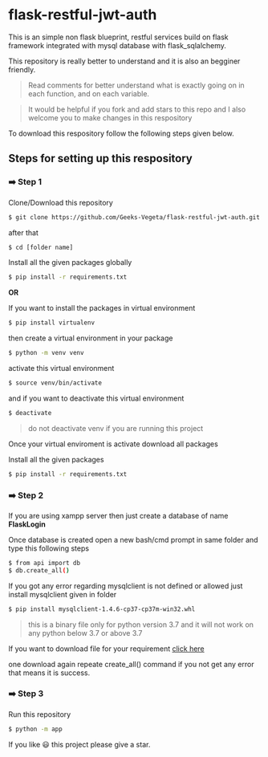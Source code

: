# flask-restful-jwt-auth

This is an simple non flask blueprint, restful services build on flask framework integrated with mysql database with flask_sqlalchemy.

This repository is really better to understand and it is also an begginer friendly.

> Read comments for better understand what is exactly going on in each function, and on each variable.

> It would be helpful if you fork and add stars to this repo and I also welcome you to make changes in this respository


To download this respository follow the following steps given below.


## Steps for setting up this respository


### ➡️ Step 1

Clone/Download this repository 

```bash
$ git clone https://github.com/Geeks-Vegeta/flask-restful-jwt-auth.git

```

after that 

```bash
$ cd [folder name]

```

Install all the given packages globally
```bash
$ pip install -r requirements.txt

```
**OR**

If you want to install the packages in virtual environment
```bash
$ pip install virtualenv

```

then create a virtual  environment in your package
```bash
$ python -m venv venv

```

activate this virtual environment
```bash
$ source venv/bin/activate

```

and if you want to deactivate this virtual environment
```bash
$ deactivate

```

> do not deactivate venv if you are running this project

Once your virtual enviroment is activate download all packages

Install all the given packages 
```bash
$ pip install -r requirements.txt

```

### ➡️ Step 2

If you are using xampp server then just create a database of name **FlaskLogin**

Once database is created open a new bash/cmd prompt in same folder and type this following steps

```bash
$ from api import db
$ db.create_all()

```

If you got any error regarding mysqlclient is not defined or allowed just install mysqlclient given in folder

```bash
$ pip install mysqlclient-1.4.6-cp37-cp37m-win32.whl
```

> this is a binary file only for python version 3.7 and it will not work on any python below 3.7 or above 3.7

If you want to download file for your requirement [click here](https://www.lfd.uci.edu/~gohlke/pythonlibs/)

one download again repeate create_all() command
if you not get any error that means it is success.


### ➡️ Step 3 

Run this repository

```bash
$ python -m app

```

If you like 😃 this project please give a star.